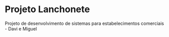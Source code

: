 # Projeto Lanchonete
 Projeto de desenvolvimento de sistemas para estabelecimentos comerciais - Davi e Miguel
